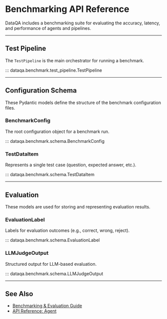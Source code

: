 # Benchmarking API Reference

DataQA includes a benchmarking suite for evaluating the accuracy, latency, and performance of agents and pipelines.

---

## Test Pipeline

The `TestPipeline` is the main orchestrator for running a benchmark.

::: dataqa.benchmark.test_pipeline.TestPipeline

---

## Configuration Schema

These Pydantic models define the structure of the benchmark configuration files.

### BenchmarkConfig

The root configuration object for a benchmark run.

::: dataqa.benchmark.schema.BenchmarkConfig

### TestDataItem

Represents a single test case (question, expected answer, etc.).

::: dataqa.benchmark.schema.TestDataItem

---

## Evaluation

These models are used for storing and representing evaluation results.

### EvaluationLabel

Labels for evaluation outcomes (e.g., correct, wrong, reject).

::: dataqa.benchmark.schema.EvaluationLabel

### LLMJudgeOutput

Structured output for LLM-based evaluation.

::: dataqa.benchmark.schema.LLMJudgeOutput

---

## See Also

- [Benchmarking & Evaluation Guide](../guide/benchmarking.md)
- [API Reference: Agent](agent.md)
